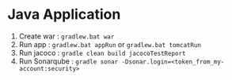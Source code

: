 # **Java Application**

1. Create war : `gradlew.bat war`
2. Run app : `gradlew.bat appRun` or `gradlew.bat tomcatRun`
3. Run jacoco : `gradle clean build jacocoTestReport`
4. Run Sonarqube : `gradle sonar -Dsonar.login=<token_from_my-account:security>`